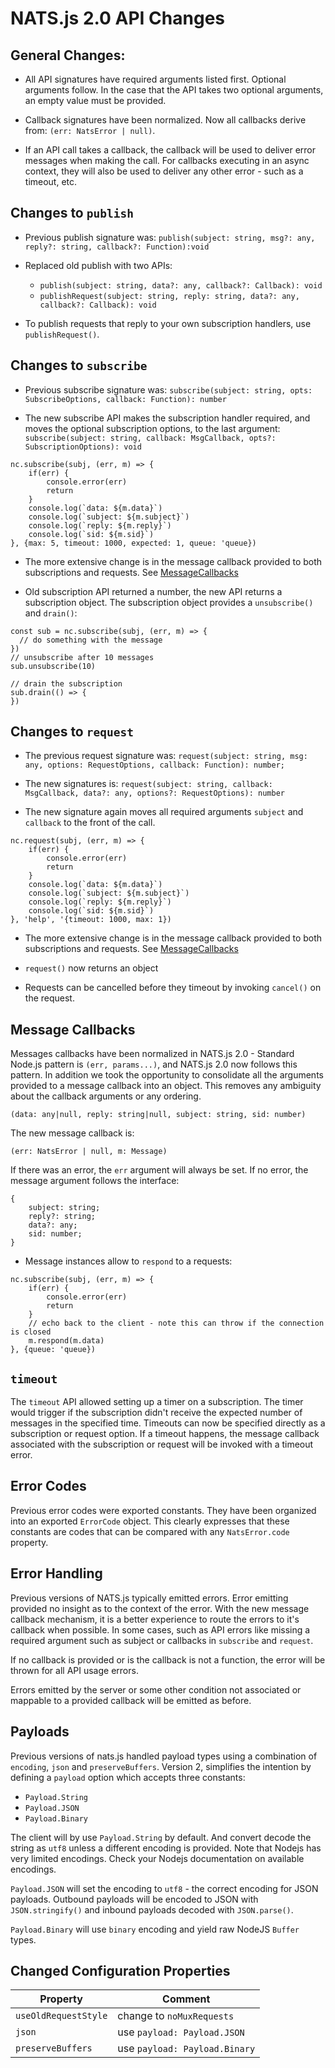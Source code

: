# NATS.js 2.0 API Changes

## General Changes:
    
- All API signatures have required arguments listed first. Optional arguments follow. In the case that the API takes two optional arguments, an empty value must be provided.
    
- Callback signatures have been normalized. Now all callbacks derive from: `(err: NatsError | null)`.
    
- If an API call takes a callback, the callback will be used to deliver error messages when making the call. For callbacks executing in an async context, they will also be used to deliver any other error - such as a timeout, etc.
    

## Changes to `publish`

- Previous publish signature was:
`publish(subject: string, msg?: any, reply?: string, callback?: Function):void`

- Replaced old publish with two APIs:
    - `publish(subject: string, data?: any, callback?: Callback): void`
    - `publishRequest(subject: string, reply: string, data?: any, callback?: Callback): void`
    
- To publish requests that reply to your own subscription handlers, use `publishRequest()`.

## Changes to `subscribe`

- Previous subscribe signature was: `subscribe(subject: string, opts: SubscribeOptions, callback: Function): number`

- The new subscribe API makes the subscription handler required, and moves the optional subscription options, to the last argument: `subscribe(subject: string, callback: MsgCallback, opts?: SubscriptionOptions): void`
```
nc.subscribe(subj, (err, m) => {
    if(err) {
        console.error(err)
        return
    }
    console.log(`data: ${m.data}`)
    console.log(`subject: ${m.subject}`)
    console.log(`reply: ${m.reply}`)
    console.log(`sid: ${m.sid}`)
}, {max: 5, timeout: 1000, expected: 1, queue: 'queue})
```

- The more extensive change is in the message callback provided to both subscriptions and requests. See [MessageCallbacks](#message-callbacks) 

- Old subscription API returned a number, the new  API returns a subscription object. The subscription object provides a `unsubscribe()` and `drain()`:
```
const sub = nc.subscribe(subj, (err, m) => {
  // do something with the message
})
// unsubscribe after 10 messages
sub.unsubscribe(10)

// drain the subscription
sub.drain(() => {
})
```

## Changes to `request`
- The previous request signature was: `request(subject: string, msg: any, options: RequestOptions, callback: Function): number;`
- The new signatures is: `request(subject: string, callback: MsgCallback, data?: any, options?: RequestOptions): number`

- The new signature again moves all required arguments `subject` and `callback` to the front of the call.
```
nc.request(subj, (err, m) => {
    if(err) {
        console.error(err)
        return
    }
    console.log(`data: ${m.data}`)
    console.log(`subject: ${m.subject}`)
    console.log(`reply: ${m.reply}`)
    console.log(`sid: ${m.sid}`)
}, 'help', '{timeout: 1000, max: 1})
```

- The more extensive change is in the message callback provided to both subscriptions and requests. See [MessageCallbacks](#message-callbacks) 

- `request()` now returns an object

- Requests can be cancelled before they timeout by invoking `cancel()` on the request.

   
## Message Callbacks

Messages callbacks have been normalized in NATS.js 2.0 - Standard Node.js pattern is `(err, params...)`, and NATS.js 2.0 now follows this pattern.
In addition we took the opportunity to consolidate all the arguments provided to a message callback into an object. This removes any ambiguity about the callback arguments or any ordering.
```
(data: any|null, reply: string|null, subject: string, sid: number)
```

The new message callback is:

```
(err: NatsError | null, m: Message)
```

If there was an error, the `err` argument will always be set.
If no error, the message argument follows the interface:

```
{
    subject: string;
    reply?: string;
    data?: any;
    sid: number;
}
```

- Message instances allow to `respond` to a requests:
```
nc.subscribe(subj, (err, m) => {
    if(err) {
        console.error(err)
        return
    }
    // echo back to the client - note this can throw if the connection is closed
    m.respond(m.data)
}, {queue: 'queue})
```

    
## `timeout`

The `timeout` API allowed setting up a timer on a subscription. The timer would trigger if the subscription didn't receive the expected number of messages in the specified time. Timeouts can now be specified directly as a subscription or request option. If a timeout happens, the message callback associated with the subscription or request will be invoked with a timeout error.

## Error Codes

Previous error codes were exported constants. They have been organized into an exported `ErrorCode` object. This clearly expresses that these constants are codes that can be compared with any `NatsError.code` property.

## Error Handling

Previous versions of NATS.js typically emitted errors. Error emitting provided no insight as to the context of the error. With the new message callback mechanism, it is a better experience to route the errors to it's callback when possible. In some cases, such as API errors like missing a required argument such as subject or callbacks in `subscribe` and `request`.
 
 If no callback is provided or is the callback is not a function, the error will be thrown for all API usage errors.

Errors emitted by the server or some other condition not associated or mappable to a provided callback will be emitted as before.

## Payloads

Previous versions of nats.js handled payload types using a combination of `encoding`, `json` and `preserveBuffers`. Version 2, simplifies the intention by defining a `payload` option which accepts three constants:

  - `Payload.String`
  - `Payload.JSON`
  - `Payload.Binary`
  
  The client will by use `Payload.String` by default. And convert decode the string as `utf8` unless a different encoding is provided. Note that Nodejs has very limited encodings. Check your Nodejs documentation on available encodings.
  
  `Payload.JSON` will set the encoding to `utf8` - the correct encoding for JSON payloads. Outbound payloads will be encoded to JSON with `JSON.stringify()` and inbound payloads decoded with `JSON.parse()`.
  
  `Payload.Binary` will use `binary` encoding and yield raw NodeJS `Buffer` types.


## Changed Configuration Properties

| Property | Comment |
| ----     | ----     | 
| `useOldRequestStyle` | change to `noMuxRequests`|
| `json` | use `payload: Payload.JSON` |
| `preserveBuffers` | use `payload: Payload.Binary` | 

